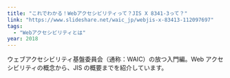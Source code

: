 ```yaml
---
title: "これでわかる！Webアクセシビリティって？JIS X 8341-3って？"
link: "https://www.slideshare.net/waic_jp/webjis-x-83413-112097697"
tags:
  - "Webアクセシビリティとは"
year: 2018
---
```


ウェブアクセシビリティ基盤委員会（通称：WAIC）の放つ入門編。Web アクセシビリティの概念から、JIS の概要までを紹介しています。
